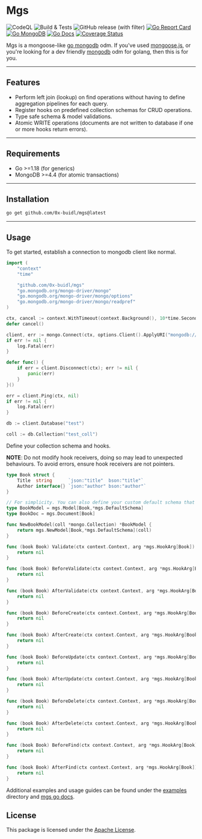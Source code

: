 # Mgs

![CodeQL](https://github.com/0x-buidl/mgs/actions/workflows/codeql.yml/badge.svg)
![Build & Tests](https://github.com/0x-buidl/mgs/actions/workflows/build.yml/badge.svg)
![GitHub release (with filter)](https://img.shields.io/github/v/release/0x-buidl/mgs)
[![Go Report Card](https://goreportcard.com/badge/github.com/0x-buidl/mgs)](https://goreportcard.com/report/github.com/0x-buidl/mgs)
[![Go MongoDB](https://img.shields.io/badge/mongodb-driver-g?logo=mongodb)](https://pkg.go.dev/go.mongodb.org/mongo-driver/mongo)
[![Go Docs](https://img.shields.io/badge/go.dev-mgs-blue?logo=go&logoColor=white)](https://pkg.go.dev/github.com/0x-buidl/mgs)
[![Coverage Status](https://coveralls.io/repos/github/0x-buidl/mgs/badge.svg)](https://coveralls.io/github/0x-buidl/mgs)

Mgs is a mongoose-like [go mongodb](https://github.com/mongodb/mongo-go-driver) odm. If you've used [mongoose.js](https://mongoosejs.com), or you're looking for a dev friendly [mongodb](https://www.mongodb.com) odm for golang, then this is for you.

---

## Features

- Perform left join (lookup) on find operations without having to define aggregation pipelines for each query.
- Register hooks on predefined collection schemas for CRUD operations.
- Type safe schema & model validations.
- Atomic WRITE operations (documents are not written to database if one or more hooks return errors).

---

## Requirements

- Go >=1.18 (for generics)
- MongoDB >=4.4 (for atomic transactions)

---

## Installation

```bash
go get github.com/0x-buidl/mgs@latest
```

---

## Usage

To get started, establish a connection to mongodb client like normal.

```go
import (
    "context"
    "time"

    "github.com/0x-buidl/mgs"
    "go.mongodb.org/mongo-driver/mongo"
    "go.mongodb.org/mongo-driver/mongo/options"
    "go.mongodb.org/mongo-driver/mongo/readpref"
)

ctx, cancel := context.WithTimeout(context.Background(), 10*time.Second)
defer cancel()

client, err := mongo.Connect(ctx, options.Client().ApplyURI("mongodb://localhost:27017"))
if err != nil {
	log.Fatal(err)
}

defer func() {
    if err = client.Disconnect(ctx); err != nil {
        panic(err)
    }
}()

err = client.Ping(ctx, nil)
if err != nil {
	log.Fatal(err)
}

db := client.Database("test")

coll := db.Collection("test_coll")
```

Define your collection schema and hooks.

**NOTE**: Do not modify hook receivers, doing so may lead to unexpected behaviours. To avoid errors, ensure hook receivers are not pointers.

```go
type Book struct {
	Title  string      `json:"title"  bson:"title"`
	Author interface{} `json:"author" bson:"author"`
}

// For simplicity. You can also define your custom default schema that implements mgs.IDefaultSchema
type BookModel = mgs.Model[Book,*mgs.DefaultSchema]
type BookDoc = mgs.Document[Book]

func NewBookModel(coll *mongo.Collection) *BookModel {
    return mgs.NewModel[Book,*mgs.DefaultSchema](coll)
}

func (book Book) Validate(ctx context.Context, arg *mgs.HookArg[Book]) error {
	return nil
}

func (book Book) BeforeValidate(ctx context.Context, arg *mgs.HookArg[Book]) error {
	return nil
}

func (book Book) AfterValidate(ctx context.Context, arg *mgs.HookArg[Book]) error {
	return nil
}

func (book Book) BeforeCreate(ctx context.Context, arg *mgs.HookArg[Book]) error {
	return nil
}

func (book Book) AfterCreate(ctx context.Context, arg *mgs.HookArg[Book]) error {
	return nil
}

func (book Book) BeforeUpdate(ctx context.Context, arg *mgs.HookArg[Book]) error {
	return nil
}

func (book Book) AfterUpdate(ctx context.Context, arg *mgs.HookArg[Book]) error {
	return nil
}

func (book Book) BeforeDelete(ctx context.Context, arg *mgs.HookArg[Book]) error {
	return nil
}

func (book Book) AfterDelete(ctx context.Context, arg *mgs.HookArg[Book]) error {
	return nil
}

func (book Book) BeforeFind(ctx context.Context, arg *mgs.HookArg[Book]) error {
	return nil
}

func (book Book) AfterFind(ctx context.Context, arg *mgs.HookArg[Book]) error {
	return nil
}

```

Additional examples and usage guides can be found under the [examples](examples) directory and [mgs go docs](https://pkg.go.dev/github.com/0x-buidl/mgs).

## License

This package is licensed under the [Apache License](LICENSE).
